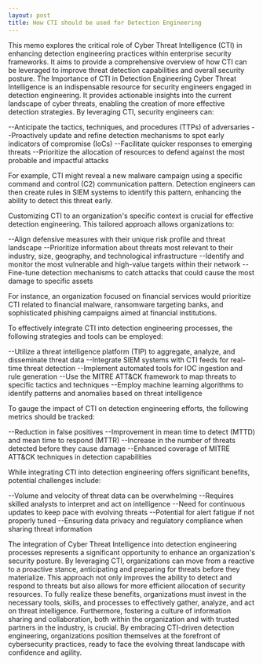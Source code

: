 ```yaml
---
layout: post
title: How CTI should be used for Detection Engineering
---
```


This memo explores the critical role of Cyber Threat Intelligence (CTI) in enhancing detection engineering practices within enterprise security frameworks. It aims to provide a comprehensive overview of how CTI can be leveraged to improve threat detection capabilities and overall security posture.
The Importance of CTI in Detection Engineering
Cyber Threat Intelligence is an indispensable resource for security engineers engaged in detection engineering. It provides actionable insights into the current landscape of cyber threats, enabling the creation of more effective detection strategies. By leveraging CTI, security engineers can:

--Anticipate the tactics, techniques, and procedures (TTPs) of adversaries
--Proactively update and refine detection mechanisms to spot early indicators of compromise (IoCs)
--Facilitate quicker responses to emerging threats
--Prioritize the allocation of resources to defend against the most probable and impactful attacks

For example, CTI might reveal a new malware campaign using a specific command and control (C2) communication pattern. Detection engineers can then create rules in SIEM systems to identify this pattern, enhancing the ability to detect this threat early.

Customizing CTI to an organization's specific context is crucial for effective detection engineering. This tailored approach allows organizations to:

--Align defensive measures with their unique risk profile and threat landscape
--Prioritize information about threats most relevant to their industry, size, geography, and technological infrastructure
--Identify and monitor the most vulnerable and high-value targets within their network
--Fine-tune detection mechanisms to catch attacks that could cause the most damage to specific assets

For instance, an organization focused on financial services would prioritize CTI related to financial malware, ransomware targeting banks, and sophisticated phishing campaigns aimed at financial institutions.

To effectively integrate CTI into detection engineering processes, the following strategies and tools can be employed:

--Utilize a threat intelligence platform (TIP) to aggregate, analyze, and disseminate threat data
--Integrate SIEM systems with CTI feeds for real-time threat detection
--Implement automated tools for IOC ingestion and rule generation
--Use the MITRE ATT&CK framework to map threats to specific tactics and techniques
--Employ machine learning algorithms to identify patterns and anomalies based on threat intelligence

To gauge the impact of CTI on detection engineering efforts, the following metrics should be tracked:

--Reduction in false positives
--Improvement in mean time to detect (MTTD) and mean time to respond (MTTR)
--Increase in the number of threats detected before they cause damage
--Enhanced coverage of MITRE ATT&CK techniques in detection capabilities

While integrating CTI into detection engineering offers significant benefits, potential challenges include:

--Volume and velocity of threat data can be overwhelming
--Requires skilled analysts to interpret and act on intelligence
--Need for continuous updates to keep pace with evolving threats
--Potential for alert fatigue if not properly tuned
--Ensuring data privacy and regulatory compliance when sharing threat information

The integration of Cyber Threat Intelligence into detection engineering processes represents a significant opportunity to enhance an organization's security posture. By leveraging CTI, organizations can move from a reactive to a proactive stance, anticipating and preparing for threats before they materialize. This approach not only improves the ability to detect and respond to threats but also allows for more efficient allocation of security resources.
To fully realize these benefits, organizations must invest in the necessary tools, skills, and processes to effectively gather, analyze, and act on threat intelligence. Furthermore, fostering a culture of information sharing and collaboration, both within the organization and with trusted partners in the industry, is crucial.
By embracing CTI-driven detection engineering, organizations position themselves at the forefront of cybersecurity practices, ready to face the evolving threat landscape with confidence and agility.